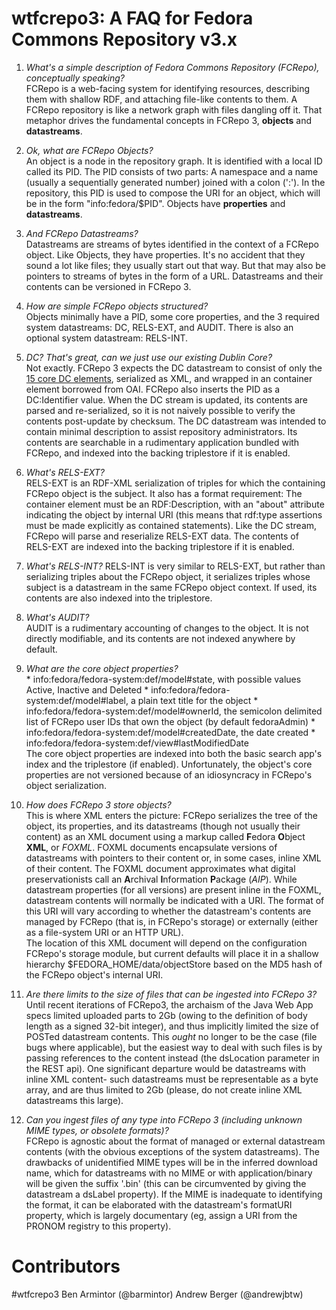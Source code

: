 wtfcrepo3: A FAQ for Fedora Commons Repository v3.x
===================================================

1. *What's a simple description of Fedora Commons Repository (FCRepo), conceptually speaking?*  
   FCRepo is a web-facing system for identifying resources, describing them with shallow RDF, and attaching file-like contents to them. A FCRepo repository is like a network graph with files dangling off it. That metaphor drives the fundamental concepts in FCRepo 3, **objects** and **datastreams**.
  1. *Ok, what are FCRepo Objects?*  
    An object is a node in the repository graph. It is identified with a local ID called its PID. The PID consists of two parts: A namespace and a name (usually a sequentially generated number) joined with a colon (':'). In the repository, this PID is used to compose the URI for an object, which will be in the form "info:fedora/$PID".
    Objects have **properties** and **datastreams**.
  2. *And FCRepo Datastreams?*  
    Datastreams are streams of bytes identified in the context of a FCRepo object. Like Objects, they have properties. It's no accident that they sound a lot like files; they usually start out that way. But that may also be pointers to streams of bytes in the form of a URL. Datastreams and their contents can be versioned in FCRepo 3.  

2. *How are simple FCRepo objects structured?*  
   Objects minimally have a PID, some core properties, and the 3 required system datastreams: DC, RELS-EXT, and AUDIT. There is also an optional system datastream: RELS-INT.
  1. *DC? That's great, can we just use our existing Dublin Core?*  
     Not exactly. FCRepo 3 expects the DC datastream to consist of only the [15 core DC elements](http://dublincore.org/documents/dces/), serialized as XML, and wrapped in an container element borrowed from OAI. FCRepo also inserts the PID as a DC:Identifier value. When the DC stream is updated, its contents are parsed and re-serialized, so it is not naively possible to verify the contents post-update by checksum. The DC datastream was intended to contain minimal description to assist repository administrators. Its contents are searchable in a rudimentary application bundled with FCRepo, and indexed into the backing triplestore if it is enabled.  
  2. *What's RELS-EXT?*  
    RELS-EXT is an RDF-XML serialization of triples for which the containing FCRepo object is the subject. It also has a format requirement: The container element must be an RDF:Description, with an "about" attribute indicating the object by internal URI (this means that rdf:type assertions must be made explicitly as contained statements). Like the DC stream, FCRepo will parse and reserialize RELS-EXT data. The contents of RELS-EXT are indexed into the backing triplestore if it is enabled.  
  3. *What's RELS-INT?*
    RELS-INT is very similar to RELS-EXT, but rather than serializing triples about the FCRepo object, it serializes triples whose subject is a datastream in the same FCRepo object context. If used, its contents are also indexed into the triplestore.  
  4. *What's AUDIT?*  
    AUDIT is a rudimentary accounting of changes to the object. It is not directly modifiable, and its contents are not indexed anywhere by default.  
  5. *What are the core object properties?*  
    * info:fedora/fedora-system:def/model#state, with possible values Active, Inactive and Deleted
    * info:fedora/fedora-system:def/model#label, a plain text title for the object
    * info:fedora/fedora-system:def/model#ownerId, the semicolon delimited list of FCRepo user IDs that own the object (by default fedoraAdmin)
    * info:fedora/fedora-system:def/model#createdDate, the date created
    * info:fedora/fedora-system:def/view#lastModifiedDate  
    The core object properties are indexed into both the basic search app's index and the triplestore (if enabled). Unfortunately, the object's core properties are not versioned because of an idiosyncracy in FCRepo's object serialization. 
3. *How does FCRepo 3 store objects?*  
   This is where XML enters the picture: FCRepo serializes the tree of the object, its properties, and its datastreams (though not usually their content) as an XML document using a markup called <B>F</b>edora <b>O</b>bject <b>XML</b>, or *FOXML*. FOXML documents encapsulate versions of datastreams with pointers to their content or, in some cases, inline XML of their content. The FOXML document approximates what digital preservationists call an <b>A</b>rchival <b>I</b>nformation <b>P</b>ackage (*AIP*). While datastream properties (for all versions) are present inline in the FOXML, datastream contents will normally be indicated with a URI. The format of this URI will vary according to whether the datastream's contents are managed by FCRepo (that is, in FCRepo's storage) or externally (either as a file-system URI or an HTTP URL).  
   The location of this XML document will depend on the configuration FCRepo's storage module, but current defaults will place it in a shallow hierarchy $FEDORA_HOME/data/objectStore based on the MD5 hash of the FCRepo object's internal URI.  

4. *Are there limits to the size of files that can be ingested into FCRepo 3?*  
   Until recent iterations of FCRepo3, the archaism of the Java Web App specs limited uploaded parts to 2Gb (owing to the definition of body length as a signed 32-bit integer), and thus implicitly limited the size of POSTed datastream contents. This *ought* no longer to be the case (file bugs where applicable), but the easiest way to deal with such files is by passing references to the content instead (the dsLocation parameter in the REST api). One significant departure would be datastreams with inline XML content- such datastreams must be representable as a byte array, and are thus limited to 2Gb (please, do not create inline XML datastreams this large).  

5. *Can you ingest files of any type into FCRepo 3 (including unknown MIME types, or obsolete formats)?*  
   FCRepo is agnostic about the format of managed or external datastream contents (with the obvious exceptions of the system datastreams). The drawbacks of unidentified MIME types will be in the inferred download name, which for datastreams with no MIME or with application/binary will be given the suffix '.bin' (this can be circumvented by giving the datastream a dsLabel property). If the MIME is inadequate to identifying the format, it can be elaborated with the datastream's formatURI property, which is largely documentary (eg, assign a URI from the PRONOM registry to this property).  


Contributors
============
\#wtfcrepo3
Ben Armintor (@barmintor)
Andrew Berger (@andrewjbtw)
